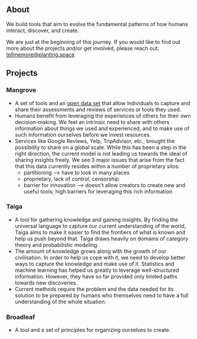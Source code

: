 ## About

We build tools that aim to evolve the fundamental patterns of how humans interact, discover, and create.

We are just at the beginning of this journey. If you would like to find out more about the projects and/or get involved, please reach out: tellmemore@planting.space 

## Projects

### Mangrove

- A set of tools and an [open data set](https://en.wikipedia.org/wiki/Open_data) that allow individuals to capture and share their assessments and reviews of services or tools they used. 
- Humans benefit from leveraging the experiences of others for their own decision-making. We feel an intrinsic need to share with others information about things we used and experienced, and to make use of such information ourselves before we invest resources.
- Services like Google Reviews, Yelp, TripAdvisor, etc., brought the possibility to share on a global scale. While this has been a step in the right direction, the current model is not leading us towards the ideal of sharing insights freely. We see 3 major issues that arise from the fact that this data currently resides within a number of proprietary silos:
  - partitioning --> have to look in many places
  - proprietary, lack of control, censorship
  - barrier for innovation --> doesn't allow creators to create new and useful tools; high barriers for leveraging this rich information
  
### Taiga

- A tool for gathering knowledge and gaining insights. By finding the universal language to capture our current understanding of the world, Taiga aims to make it easier to find the frontiers of what is known and help us push beyond that. Taiga draws heavily on domains of category theory and probabilistic modeling.
- The amount of knowledge grows along with the growth of our civilisation. In order to help us cope with it, we need to develop better ways to capture the knowledge and make use of it. Statistics and machine learning has helped us greatly to leverage well-structured information. However, they have so far provided only limited paths towards new discoveries.
- Current methods require the problem and the data needed for its solution to be prepared by humans who themselves need to have a full understanding of the whole situation.

### Broadleaf

- A tool and a set of principles for organizing ourselves to create.
